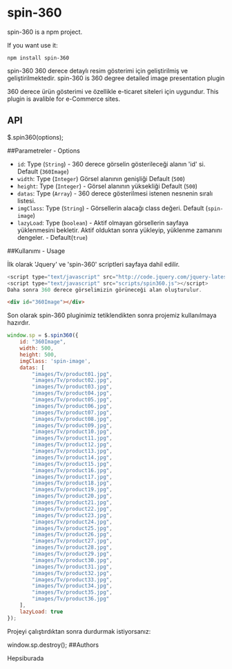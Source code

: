 # spin-360

spin-360 is a npm project.

If you want use it:

`npm install spin-360`

spin-360 360 derece detaylı resim gösterimi için geliştirilmiş ve geliştirilmektedir. spin-360 is 360 degree detailed image presentation plugin

360 derece ürün gösterimi ve özellikle e-ticaret siteleri için uygundur. This plugin is avalible for e-Commerce sites.

## API

$.spin360(options);

##Parametreler - Options

* `id`: Type (`String`) - 360 derece görselin gösterileceği alanın 'id' si. Default (`360Image`)
* `width`: Type (`Integer`) Görsel alanının genişliği Default (`500`)
* `height`: Type (`Integer`) - Görsel alanının yüksekliği Default (`500`)
* `datas`: Type (`Array`) - 360 derece gösterilmesi istenen nesnenin sıralı listesi.
* `imgClass`: Type (`String`) - Görsellerin alacağı class değeri. Default (`spin-image`)
* `lazyLoad`: Type (`boolean`) - Aktif olmayan görsellerin sayfaya yüklenmesini bekletir. Aktif olduktan sonra yükleyip, yüklenme zamanını dengeler. - Default(`true`)

##Kullanımı - Usage

İlk olarak 'Jquery' ve 'spin-360' scriptleri sayfaya dahil edilir.

```javascript
<script type="text/javascript" src="http://code.jquery.com/jquery-latest.min.js"></script>
<script type="text/javascript" src="scripts/spin360.js"></script>
Daha sonra 360 derece görselimizin görüneceği alan oluşturulur.
```

```html
<div id="360Image"></div>
```

Son olarak spin-360 pluginimiz tetiklendikten sonra projemiz kullanılmaya hazırdır.

```javascript
window.sp = $.spin360({
    id: "360Image",
    width: 500,
    height: 500,
    imgClass: 'spin-image',
    datas: [
        "images/Tv/product01.jpg",
        "images/Tv/product02.jpg",
        "images/Tv/product03.jpg",
        "images/Tv/product04.jpg",
        "images/Tv/product05.jpg",
        "images/Tv/product06.jpg",
        "images/Tv/product07.jpg",
        "images/Tv/product08.jpg",
        "images/Tv/product09.jpg",
        "images/Tv/product10.jpg",
        "images/Tv/product11.jpg",
        "images/Tv/product12.jpg",
        "images/Tv/product13.jpg",
        "images/Tv/product14.jpg",
        "images/Tv/product15.jpg",
        "images/Tv/product16.jpg",
        "images/Tv/product17.jpg",
        "images/Tv/product18.jpg",
        "images/Tv/product19.jpg",
        "images/Tv/product20.jpg",
        "images/Tv/product21.jpg",
        "images/Tv/product22.jpg",
        "images/Tv/product23.jpg",
        "images/Tv/product24.jpg",
        "images/Tv/product25.jpg",
        "images/Tv/product26.jpg",
        "images/Tv/product27.jpg",
        "images/Tv/product28.jpg",
        "images/Tv/product29.jpg",
        "images/Tv/product30.jpg",
        "images/Tv/product31.jpg",
        "images/Tv/product32.jpg",
        "images/Tv/product33.jpg",
        "images/Tv/product34.jpg",
        "images/Tv/product35.jpg",
        "images/Tv/product36.jpg"
    ],
    lazyLoad: true
});
```

Projeyi çalıştırdıktan sonra durdurmak istiyorsanız:

window.sp.destroy();
##Authors

Hepsiburada

